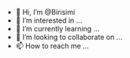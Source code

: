 - 👋 Hi, I’m @Birisimi
- 👀 I’m interested in ...
- 🌱 I’m currently learning ...
- 💞️ I’m looking to collaborate on ...
- 📫 How to reach me ...

<!---
Birisimi/Birisimi is a ✨ special ✨ repository because its `README.md` (this file) appears on your GitHub profile.
You can click the Preview link to take a look at your changes.
--->
